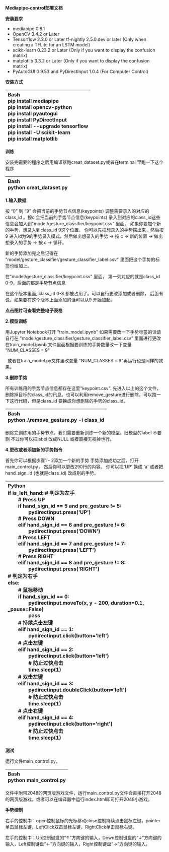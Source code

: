 ﻿
**Mediapipe-control部署文档**

<a name="heading_0"></a>**安装要求**

- mediapipe 0.8.1
- OpenCV 3.4.2 or Later
- Tensorflow 2.3.0 or Later
  tf-nightly 2.5.0.dev or later (Only when creating a TFLite for an LSTM model)
- scikit-learn 0.23.2 or Later (Only if you want to display the confusion matrix)
- matplotlib 3.3.2 or Later (Only if you want to display the confusion matrix)
- PyAutoGUI 0.9.53 and PyDirectInput 1.0.4 (For Computer Control)

<a name="heading_1"></a>**安装方式**

|Bash<br>pip install mediapipe<br>pip install opencv-python<br>pip install pyautogui<br>pip install PyDirectInput<br>pip install --upgrade tensorflow<br>pip install -U scikit-learn<br>pip install matplotlib|
| :- |

<a name="heading_2"></a>**训练**

安装完需要的程序之后用编译器跑creat\_dataset.py或者在terminal 里跑一下这个程序

|Bash<br>python creat\_dataset.py|
| :- |

<a name="heading_3"></a>**1.输入数据**


按 “0” 到 “9” 会把当前的手势节点信息(keypoints) 调整需要录入的对应的class\_id 。按c 会把当前的手势节点信息(keypoints) 录入到对应的class\_id这些信息会加入到"model/gesture\_classifier/keypoint.csv" 里面。 如果你要加个新的手势，想录入到class\_id 9这个位置。 你可以先把想录入的手势摆出来，然后按9 进入id为9的手势录入模式，然后做出想录入的手势 -> 按 c -> 新的位置 -> 做出想录入的手势 -> 按 c -> 循环。

新的手势添加完之后记得在 "model/gesture\_classifier/gesture\_classifier\_label.csv" 里面把这个手势的标签也给加上。

在"model/gesture\_classifier/keypoint.csv" 里面， 第一列对应的就是class\_id 0-9，后面的都是手势节点信息


在这个版本里面, class\_id 0-8 都被占用了。可以自行更改添加或者删除， 后面有说。如果要在这个版本上面添加的话可以从9 开始加起。

**点击图片可查看完整电子表格**

<a name="heading_4"></a><a name="heading_5"></a>**2.模型训练**

用Jupyter Notebook打开 "train\_model.ipynb" 如果需要改一下手势标签的话请自行在 "model/gesture\_classifier/gesture\_classifier\_label.csv" 里面进行更改
在train\_model.ipynb 文件里面根据要训练的手势数量改一下变量 "NUM\_CLASSES = 9"

` `或者在train\_model.py文件里改变量 "NUM\_CLASSES = 9"再运行也是同样的效果。


<a name="heading_6"></a><a name="heading_7"></a>**3.删除手势**

所有训练用的手势节点信息都存在这里"keypoint.csv". 先进入以上的这个文件，删除掉目标的class\_id的讯息。也可以利用remove\_gesture进行删除，可以跑一下这行代码，但是class\_id 要换成你想删除的手势的class\_id。

|Bash<br>python .\remove\_gesture.py -i class\_id|
| :- |

删除完训练用的手势节点，我们需要重新训练一个新的模型。旧模型的label 不要删 不过你可以把label 改成NULL 或者直接无视掉也行。

<a name="heading_8"></a><a name="heading_9"></a>**4.更改或者添加新的手势指令**

首先你可以根据步骤1 - 2添加一个新的手势 手势添加成功之后，打开main\_control.py， 然后你可以更改290行的内容。 你可以把'UP' 换成 'a' 或者把hand\_sign\_id (也就是class\_id) 改成别的手势。

|Python<br>if is\_left\_hand:  # 判定为左手<br>`    `# Press UP<br>`    `if hand\_sign\_id == 5 and pre\_gesture != 5:<br>`        `pydirectinput.press('UP')<br>`    `# Press DOWN<br>`    `elif hand\_sign\_id == 6 and pre\_gesture != 6:<br>`        `pydirectinput.press('DOWN')<br>`    `# Press LEFT<br>`    `elif hand\_sign\_id == 7 and pre\_gesture != 7:<br>`        `pydirectinput.press('LEFT')<br>`    `# Press RIGHT<br>`    `elif hand\_sign\_id == 8 and pre\_gesture != 8:<br>`        `pydirectinput.press('RIGHT')<br># 判定为右手<br>else:<br>`    `# 鼠标移动<br>`    `if hand\_sign\_id == 0:<br>`        `pydirectinput.moveTo(x, y - 200, duration=0.1, \_pause=False)<br>`        `pass<br>`    `# 持续点击左键<br>`    `elif hand\_sign\_id == 1:<br>`        `pydirectinput.click(button='left')<br>`    `# 点击左键<br>`    `elif hand\_sign\_id == 2:<br>`        `pydirectinput.click(button='left')<br>`        `# 防止过快点击<br>`        `time.sleep(1)<br>`    `# 双击左键<br>`    `elif hand\_sign\_id == 3:<br>`        `pydirectinput.doubleClick(button='left')<br>`        `# 防止过快点击<br>`        `time.sleep(1)<br>`    `# 点击右键<br>`    `elif hand\_sign\_id == 4:<br>`        `pydirectinput.click(button='right')<br>`        `# 防止过快点击<br>`        `time.sleep(1)|
| :- |

<a name="heading_10"></a>**测试**

运行文件main\_control.py。

|Bash<br>python main\_control.py |
| :- |

文件中附带2048的网页版游戏文件，运行main\_control.py文件会直接打开2048的网页版游戏，或者可以在编译器中运行index.html即可打开2048小游戏。

<a name="heading_11"></a>**手势控制**

右手的控制中：open控制鼠标的光标移动close控制持续点击鼠标左键，pointer单击鼠标左键，LeftClick双击鼠标左键，RightClick单击鼠标右键。

左手的控制中：Up控制键盘的“↑”方向键的输入，Down控制键盘的“↓”方向键的输入，Left控制键盘“←”方向键的输入，Right控制键盘“→”方向键的输入。


